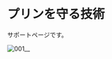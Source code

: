 # プリンを守る技術
サポートページです。

![001__](https://user-images.githubusercontent.com/31365453/55197680-9ed3dc00-51f6-11e9-9458-941c1f5f4a52.png)


